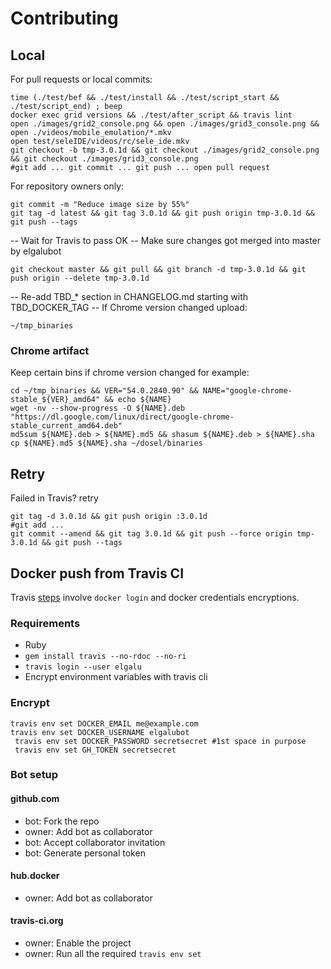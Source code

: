 # Contributing

## Local
For pull requests or local commits:

    time (./test/bef && ./test/install && ./test/script_start && ./test/script_end) ; beep
    docker exec grid versions && ./test/after_script && travis lint
    open ./images/grid2_console.png && open ./images/grid3_console.png && open ./videos/mobile_emulation/*.mkv
    open test/seleIDE/videos/rc/sele_ide.mkv
    git checkout -b tmp-3.0.1d && git checkout ./images/grid2_console.png && git checkout ./images/grid3_console.png
    #git add ... git commit ... git push ... open pull request

For repository owners only:

    git commit -m "Reduce image size by 55%"
    git tag -d latest && git tag 3.0.1d && git push origin tmp-3.0.1d && git push --tags

-- Wait for Travis to pass OK
-- Make sure changes got merged into master by elgalubot

    git checkout master && git pull && git branch -d tmp-3.0.1d && git push origin --delete tmp-3.0.1d

-- Re-add TBD_* section in CHANGELOG.md starting with TBD_DOCKER_TAG
-- If Chrome version changed upload:

    ~/tmp_binaries

### Chrome artifact
Keep certain bins if chrome version changed for example:

    cd ~/tmp_binaries && VER="54.0.2840.90" && NAME="google-chrome-stable_${VER}_amd64" && echo ${NAME}
    wget -nv --show-progress -O ${NAME}.deb "https://dl.google.com/linux/direct/google-chrome-stable_current_amd64.deb"
    md5sum ${NAME}.deb > ${NAME}.md5 && shasum ${NAME}.deb > ${NAME}.sha
    cp ${NAME}.md5 ${NAME}.sha ~/dosel/binaries

## Retry
Failed in Travis? retry

    git tag -d 3.0.1d && git push origin :3.0.1d
    #git add ...
    git commit --amend && git tag 3.0.1d && git push --force origin tmp-3.0.1d && git push --tags

## Docker push from Travis CI
Travis [steps](https://docs.travis-ci.com/user/docker/#Pushing-a-Docker-Image-to-a-Registry) involve `docker login` and docker credentials encryptions.

### Requirements

* Ruby
* `gem install travis --no-rdoc --no-ri`
* `travis login --user elgalu`
* Encrypt environment variables with travis cli

### Encrypt
    travis env set DOCKER_EMAIL me@example.com
    travis env set DOCKER_USERNAME elgalubot
     travis env set DOCKER_PASSWORD secretsecret #1st space in purpose
     travis env set GH_TOKEN secretsecret

### Bot setup
#### github.com
- bot: Fork the repo
- owner: Add bot as collaborator
- bot: Accept collaborator invitation
- bot: Generate personal token

#### hub.docker
- owner: Add bot as collaborator

#### travis-ci.org
- owner: Enable the project
- owner: Run all the required `travis env set`
